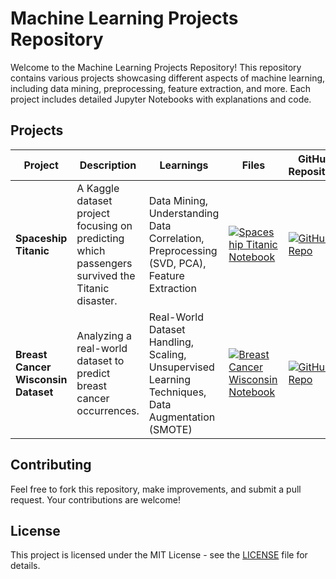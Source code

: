 # Machine Learning Projects Repository

Welcome to the Machine Learning Projects Repository! This repository contains various projects showcasing different aspects of machine learning, including data mining, preprocessing, feature extraction, and more. Each project includes detailed Jupyter Notebooks with explanations and code.

## Projects

| Project | Description | Learnings | Files | GitHub Repository |
|---------|-------------|-----------|-------|-------------------|
| **Spaceship Titanic** | A Kaggle dataset project focusing on predicting which passengers survived the Titanic disaster. | Data Mining, Understanding Data Correlation, Preprocessing (SVD, PCA), Feature Extraction | [![Spaceship Titanic Notebook](https://img.shields.io/badge/Notebook-View-green)](https://colab.research.google.com/drive/1EX3DeWDviXzQwdUKT8JO6vovJwzcng8q?usp=sharing) | [![GitHub Repo](https://img.shields.io/badge/GitHub-Repo-blue)](https://github.com/suriyakumar99/ML-Projects/tree/main/Spaceship_titanic) |
| **Breast Cancer Wisconsin Dataset** | Analyzing a real-world dataset to predict breast cancer occurrences. | Real-World Dataset Handling, Scaling, Unsupervised Learning Techniques, Data Augmentation (SMOTE) | [![Breast Cancer Wisconsin Notebook](https://img.shields.io/badge/Notebook-View-green)](https://colab.research.google.com/drive/18gvwMUAPCXM20cKUFV7oE58hgr-dnUY4?usp=sharing) | [![GitHub Repo](https://img.shields.io/badge/GitHub-Repo-blue)](https://github.com/suriyakumar99/ML-Projects/tree/main/Breast_Cancer_Wisconsin) |

## Contributing

Feel free to fork this repository, make improvements, and submit a pull request. Your contributions are welcome!

## License

This project is licensed under the MIT License - see the [LICENSE](LICENSE) file for details.
